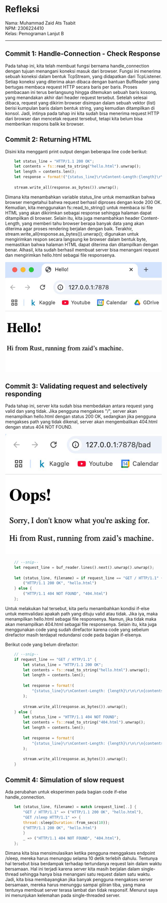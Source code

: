 # Refleksi

Nama: Muhammad Zaid Ats Tsabit <br>
NPM: 2306224410 <br>
Kelas: Pemograman Lanjut B 

---

## Commit 1: Handle-Connection - Check Response
Pada tahap ini, kita telah membuat fungsi bernama handle_connection dengan tujuan menangani koneksi masuk dari browser. Fungsi ini menerima sebuah koneksi dalam bentuk TcpStream, yang didapatkan dari TcpListener. Setiap koneksi yang diterima akan dibaca dengan bantuan BufReader yang bertugas membaca request HTTP secara baris per baris. Proses pembacaan ini terus berlangsung hingga ditemukan sebuah baris kosong, yang menandakan akhir dari header request tersebut. Setelah selesai dibaca, request yang dikirim browser disimpan dalam sebuah vektor (list) berisi kumpulan baris dalam bentuk string, yang kemudian ditampilkan di konsol. Jadi, intinya pada tahap ini kita sudah bisa menerima request HTTP dari browser dan mencetak request tersebut, tetapi kita belum bisa memberikan respons balik ke browser. 

## Commit 2: Returning HTML
Disini kita mengganti print output dengan beberapa line code berikut:
```rust
    let status_line = "HTTP/1.1 200 OK";
    let contents = fs::read_to_string("hello.html").unwrap();
    let length = contents.len();
    let response = format!("{status_line}\r\nContent-Length:{length}\r\n\r\n{contents}");
    
    stream.write_all(response.as_bytes()).unwrap();
```
Dimana kita menambahkan variable status_line untuk memastikan bahwa browser mengetahui bahwa request berhasil diproses dengan kode 200 OK. Kemudian, kita menggunakan fs::read_to_string() untuk membaca isi file HTML yang akan dikirimkan sebagai response sehingga halaman dapat ditampilkan di browser. Selain itu, kita juga menambahkan header Content-Length, yang memberi tahu browser berapa banyak data yang akan diterima agar proses rendering berjalan dengan baik. Terakhir, stream.write_all(response.as_bytes()).unwrap(); digunakan untuk mengirimkan respon secara langsung ke browser dalam bentuk byte, memastikan bahwa halaman HTML dapat diterima dan ditampilkan dengan benar. Alhasil, kita sudah berhasil membuat server bisa menangani request dan mengirimkan hello.html sebagai file responsenya.

![Commit 2 screen capture](/assets/images/commit2.jpeg)

## Commit 3: Validating request and selectively responding
Pada tahap ini, server kita sudah bisa membedakan antara request yang valid dan yang tidak. Jika pengguna mengakses "/", server akan menampilkan hello.html dengan status 200 OK, sedangkan jika pengguna mengakses path yang tidak dikenal, server akan mengembalikan 404.html dengan status 404 NOT FOUND.

![Commit 2 screen capture](/assets/images/commit3.jpeg)

```rust
    // --snip--
    let request_line = buf_reader.lines().next().unwrap().unwrap();

    let (status_line, filename) = if request_line == "GET / HTTP/1.1" {
        ("HTTP/1.1 200 OK", "hello.html")
    } else {
        ("HTTP/1.1 404 NOT FOUND", "404.html")
    };
```
Untuk melakukan hal tersebut, kita perlu menambahkan kondisi if-else untuk memvalidasi apakah path yang dituju valid atau tidak.
Jika iya, maka menampilkan hello.html sebagai file responsenya. Namun, jika tidak maka akan menampilkan 404.html sebagai file responsenya.
Selain itu, kita juga menggunakan code yang sudah direfactor karena code yang sebelum direfactor masih terdapat redundansi code pada bagian
if-elsenya. 

Berikut code yang belum direfactor:
```rust
    // --snip--
    if request_line == "GET / HTTP/1.1" {
        let status_line = "HTTP/1.1 200 OK";
        let contents = fs::read_to_string("hello.html").unwrap();
        let length = contents.len();

        let response = format!(
            "{status_line}\r\nContent-Length: {length}\r\n\r\n{contents}"
        );

        stream.write_all(response.as_bytes()).unwrap();
    } else {
        let status_line = "HTTP/1.1 404 NOT FOUND";
        let contents = fs::read_to_string("404.html").unwrap();
        let length = contents.len();

        let response = format!(
            "{status_line}\r\nContent-Length: {length}\r\n\r\n{contents}"
        );

        stream.write_all(response.as_bytes()).unwrap();
    }
```

## Commit 4: Simulation of slow request
Ada perubahan untuk eksperimen pada bagian code if-else handle_connection.
```rust
    let (status_line, filename) = match &request_line[..] {
        "GET / HTTP/1.1" => ("HTTP/1.1 200 OK", "hello.html"), 
        "GET /sleep HTTP/1.1" => {
        thread::sleep(Duration::from_secs(10)); 
        ("HTTP/1.1 200 OK", "hello.html") 
        }
        _ => ("HTTP/1.1 404 NOT FOUND", "404.html"),
    };
```
Dimana kita bisa mensimulasikan ketika pengguna menggakses endpoint /sleep, mereka harus menunggu selama 10 detik terlebih dahulu.
Tentunya hal tersebut bisa berdampak terhadap tertundanya request lain dalam waktu bersamaan. Hal ini terjadi karena server kita masih berjalan dalam single-thread sehingga hanya bisa menangani satu request dalam satu waktu. Jadi, kita bisa membayangkan jika banyak pengguna mengakses server bersamaan, mereka harus menunggu sampai giliran tiba, yang mana tentunya membuat server terasa lambat dan tidak responsif.
Menurut saya ini menunjukan kelemahan pada single-threaded server.
